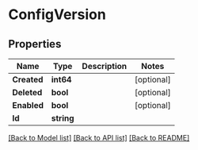 # ConfigVersion

## Properties

Name | Type | Description | Notes
------------ | ------------- | ------------- | -------------
**Created** | **int64** |  | [optional] 
**Deleted** | **bool** |  | [optional] 
**Enabled** | **bool** |  | [optional] 
**Id** | **string** |  | 

[[Back to Model list]](../README.md#documentation-for-models) [[Back to API list]](../README.md#documentation-for-api-endpoints) [[Back to README]](../README.md)


